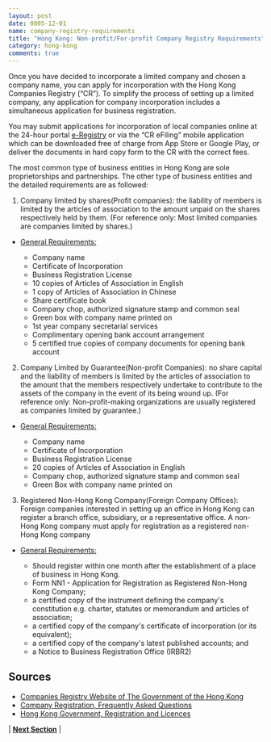 ```yaml
---
layout: post
date: 0005-12-01
name: company-registry-requirements
title: "Hong Kong: Non-profit/For-profit Company Registry Requirements"
category: hong-kong
comments: true
---
```


Once you have decided to incorporate a limited company and chosen a company name, you can apply for incorporation with the Hong Kong Companies Registry (“CR”). To simplify the process of setting up a limited company, any application for company incorporation includes a simultaneous application for business registration.

You may submit applications for incorporation of local companies online at the 24-hour portal [e-Registry](https://www.eregistry.gov.hk/icris-ext/apps/por01a/index) or via the “CR eFiling” mobile application which can be downloaded free of charge from App Store or Google Play, or deliver the documents in hard copy form to the CR with the correct fees.

The most common type of business entities in Hong Kong are sole proprietorships and partnerships. The other type of business entities and the detailed requirements are as followed:

1. Company limited by shares(Profit companies): the liability of members is limited by the articles of association to the amount unpaid on the shares respectively held by them. (For reference only: Most limited companies are companies limited by shares.)
		
  - [General Requirements:](http://www.bridges.hk/en/professional_services_2_2.php)

    - Company name
    - Certificate of Incorporation
    - Business Registration License
    - 10 copies of Articles of Association in English
    - 1 copy of Articles of Association in Chinese
    - Share certificate book
    - Company chop, authorized signature stamp and common seal
    - Green box with company name printed on
    - 1st year company secretarial services 
    - Complimentary opening bank account arrangement
    - 5 certified true copies of company documents for opening bank account
	

2. Company Limited by Guarantee(Non-profit Companies): no share capital and the liability of members is limited by the articles of association to the amount that the members respectively undertake to contribute to the assets of the company in the event of its being wound up. (For reference only: Non-profit-making organizations are usually registered as companies limited by guarantee.)

  - [General Requirements:](http://www.bridges.hk/en/professional_services_2_6.php)

    - Company name 
    - Certificate of Incorporation
    - Business Registration License
    - 20 copies of Articles of Association in English
    - Company chop, authorized signature stamp and common seal
    - Green Box with company name printed on
				
		
3. Registered Non-Hong Kong Company(Foreign Company Offices): Foreign companies interested in setting up an office in Hong Kong can register a branch office, subsidiary, or a representative office. A non-Hong Kong company must apply for registration as a registered non-Hong Kong company
		

  - [General Requirements:](https://www.cr.gov.hk/en/public/services.htm)

    - Should register within one month after the establishment of a place of business in Hong Kong.
    - Form NN1 - Application for Registration as Registered Non-Hong Kong Company;
    - a certified copy of the instrument defining the company's constitution e.g. charter, statutes or memorandum and articles of association;
    - a certified copy of the company's certificate of incorporation (or its equivalent);
    - a certified copy of the company's latest published accounts; and
    - a Notice to Business Registration Office (IRBR2)



Sources
------ 
		
- [Companies Registry Website of The Government of the Hong Kong](https://www.cr.gov.hk/en/faq/index.htm)
- [Company Registration, Frequently Asked Questions](https://www.cr.gov.hk/en/faq/index.htm)
- [Hong Kong Government, Registration and Licences](https://www.gov.hk/en/business/registration/businesscompany/index.htm)


| **[Next Section]( https://neo-project.github.io/global-blockchain-compliance-hub//hong-kong/hong-kong-team-member-requirements.html)** |
 

